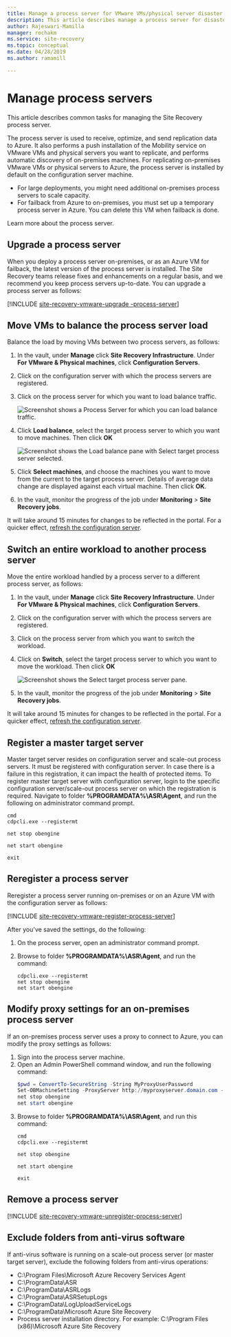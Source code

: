 ```yaml
---
title: Manage a process server for VMware VMs/physical server disaster recovery in Azure Site Recovery
description: This article describes manage a process server for disaster recovery of VMware VMs/physical servers using Azure Site Recovery.
author: Rajeswari-Mamilla
manager: rochakm
ms.service: site-recovery
ms.topic: conceptual
ms.date: 04/28/2019
ms.author: ramamill

---
```


# Manage process servers

This article describes common tasks for managing the Site Recovery process server.

The process server is used to receive, optimize, and send replication data to Azure. It also performs a push installation of the Mobility service on VMware VMs and physical servers you want to replicate, and performs automatic discovery of on-premises machines. For replicating on-premises VMware VMs or physical servers to Azure, the process server is installed by default on the configuration server machine. 

- For large deployments, you might need additional on-premises process servers to scale capacity.
- For failback from Azure to on-premises, you must set up a temporary process server in Azure. You can delete this VM when failback is done. 

Learn more about the process server.


## Upgrade a process server

When you deploy a process server on-premises, or as an Azure VM for failback, the latest version of the process server is installed. The Site Recovery teams release fixes and enhancements on a regular basis, and we recommend you keep process servers up-to-date. You can upgrade a process server as follows:

[!INCLUDE [site-recovery-vmware-upgrade -process-server](../../includes/site-recovery-vmware-upgrade-process-server-internal.md)]


## Move VMs to balance the process server load

Balance the load by moving VMs between two process servers, as follows:

1. In the vault, under **Manage** click **Site Recovery Infrastructure**. Under **For VMware & Physical machines**, click **Configuration Servers**.
2. Click on the configuration server with which the process servers are registered.
3. Click on the process server for which you want to load balance traffic.

    ![Screenshot shows a Process Server for which you can load balance traffic.](media/vmware-azure-manage-process-server/LoadBalance.png)

4. Click **Load balance**, select the target process server to which you want to move machines. Then click **OK**

    ![Screenshot shows the Load balance pane with Select target process server selected.](media/vmware-azure-manage-process-server/LoadPS.PNG)

2. Click **Select machines**, and choose the machines you want to move from the current to the target process server. Details of average data change are displayed against each virtual machine. Then click **OK**. 
3. In the vault, monitor the progress of the job under  **Monitoring** > **Site Recovery jobs**.

It will take around 15 minutes for changes to be reflected in the portal. For a quicker effect, [refresh the configuration server](vmware-azure-manage-configuration-server.md#refresh-configuration-server).

## Switch an entire workload to another process server

Move the entire workload handled by a process server to a different process server, as follows:

1. In the vault, under **Manage** click **Site Recovery Infrastructure**. Under **For VMware & Physical machines**, click **Configuration Servers**.
2. Click on the configuration server with which the process servers are registered.
3. Click on the process server from which you want to switch the workload.
4. Click on **Switch**, select the target process server to which you want to move the workload. Then click **OK**

    ![Screenshot shows the Select target process server pane.](media/vmware-azure-manage-process-server/Switch.PNG)

5. In the vault, monitor the progress of the job under  **Monitoring** > **Site Recovery jobs**.

It will take around 15 minutes for changes to be reflected in the portal. For a quicker effect, [refresh the configuration server](vmware-azure-manage-configuration-server.md#refresh-configuration-server).

## Register a master target server

Master target server resides on configuration server and scale-out process servers. It must be registered with configuration server. In case there is a failure in this registration, it can impact the health of protected items. To register master target server with configuration server, login to the specific configuration server/scale-out process server on which the registration is required. Navigate to folder **%PROGRAMDATA%\ASR\Agent**, and run the following on administrator command prompt.

   ```
   cmd
   cdpcli.exe --registermt

   net stop obengine

   net start obengine

   exit
   ```

## Reregister a process server

Reregister a process server running on-premises or on an Azure VM with the configuration server as follows:

[!INCLUDE [site-recovery-vmware-register-process-server](../../includes/site-recovery-vmware-register-process-server.md)]

After you've saved the settings, do the following:

1. On the process server, open an administrator command prompt.
2. Browse to folder **%PROGRAMDATA%\ASR\Agent**, and run the command:

    ```
    cdpcli.exe --registermt
    net stop obengine
    net start obengine
    ```

## Modify proxy settings for an on-premises process server

If an on-premises process server uses a proxy to connect to Azure, you can modify the proxy settings as follows:

1. Sign into the process server machine. 
2. Open an Admin PowerShell command window, and run the following command:
   ```powershell
   $pwd = ConvertTo-SecureString -String MyProxyUserPassword
   Set-OBMachineSetting -ProxyServer http://myproxyserver.domain.com -ProxyPort PortNumber –ProxyUserName domain\username -ProxyPassword $pwd
   net stop obengine
   net start obengine
   ```
2. Browse to folder **%PROGRAMDATA%\ASR\Agent**, and run this command:
   ```
   cmd
   cdpcli.exe --registermt

   net stop obengine

   net start obengine

   exit
   ```

## Remove a process server

[!INCLUDE [site-recovery-vmware-unregister-process-server](../../includes/site-recovery-vmware-unregister-process-server.md)]

## Exclude folders from anti-virus software

If anti-virus software is running on a scale-out process server (or master target server), exclude the following folders from anti-virus operations:


- C:\Program Files\Microsoft Azure Recovery Services Agent
- C:\ProgramData\ASR
- C:\ProgramData\ASRLogs
- C:\ProgramData\ASRSetupLogs
- C:\ProgramData\LogUploadServiceLogs
- C:\ProgramData\Microsoft Azure Site Recovery
- Process server installation directory. For example: C:\Program Files (x86)\Microsoft Azure Site Recovery
